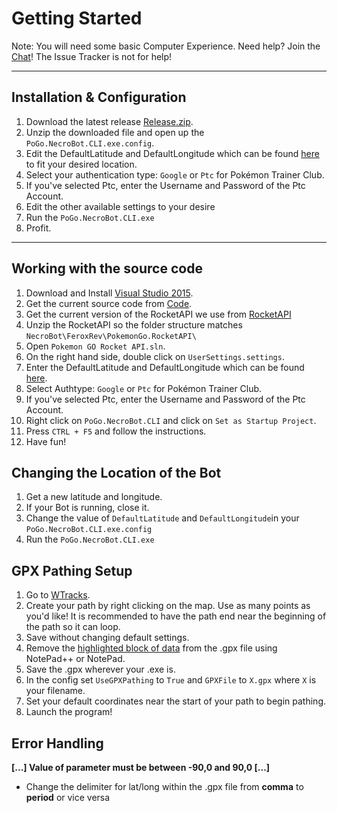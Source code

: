 # Getting Started
Note: You will need some basic Computer Experience.
Need help? Join the [Chat](https://github.com/NecronomiconCoding/NecroBot/wiki/Chat-&-Rules#chatting-using-discord)! The Issue Tracker is not for help!

***
## Installation & Configuration
1. Download the latest release [Release.zip](https://github.com/NecronomiconCoding/NecroBot/releases).
2. Unzip the downloaded file and open up the `PoGo.NecroBot.CLI.exe.config`.
3. Edit the DefaultLatitude and DefaultLongitude which can be found [here](http://mondeca.com/index.php/en/any-place-en) to fit your desired location.
4. Select your authentication type: `Google` or `Ptc` for Pokémon Trainer Club.
5. If you've selected Ptc, enter the Username and Password of the Ptc Account.
6. Edit the other available settings to your desire
7. Run the `PoGo.NecroBot.CLI.exe`
8. Profit.

***
## Working with the source code
1. Download and Install [Visual Studio 2015](https://go.microsoft.com/fwlink/?LinkId=691979&clcid=0x409).
2. Get the current source code from [Code](https://github.com/NecronomiconCoding/NecroBot/archive/master.zip).
3. Get the current version of the RocketAPI we use from [RocketAPI](https://github.com/FeroxRev/Pokemon-Go-Rocket-API/archive/master.zip)
4. Unzip the RocketAPI so the folder structure matches `NecroBot\FeroxRev\PokemonGo.RocketAPI\`
5. Open `Pokemon GO Rocket API.sln`.
6. On the right hand side, double click on `UserSettings.settings`.
7. Enter the DefaultLatitude and DefaultLongitude which can be found [here](http://mondeca.com/index.php/en/any-place-en).
8. Select Authtype: `Google` or `Ptc` for Pokémon Trainer Club.
9. If you've selected Ptc, enter the Username and Password of the Ptc Account.
10. Right click on `PoGo.NecroBot.CLI` and click on `Set as Startup Project`.
11. Press `CTRL + F5` and follow the instructions.
12. Have fun!

## Changing the Location of the Bot
1. Get a new latitude and longitude.
2. If your Bot is running, close it.
3. Change the value of `DefaultLatitude` and `DefaultLongitude`in your `PoGo.NecroBot.CLI.exe.config`
4. Run the `PoGo.NecroBot.CLI.exe`

## GPX Pathing Setup
1. Go to [WTracks](https://wtracks.appspot.com/).
2. Create your path by right clicking on the map. Use as many points as you'd like! It is recommended to have the path end near the beginning of the path so it can loop.
3. Save without changing default settings.
4. Remove the [highlighted block of data](http://i.imgur.com/Px6Ba22.png) from the .gpx file using NotePad++ or NotePad.
5. Save the .gpx wherever your .exe is.
6. In the config set `UseGPXPathing` to `True` and `GPXFile` to `X.gpx` where `X` is your filename.
7. Set your default coordinates near the start of your path to begin pathing.
8. Launch the program!

## Error Handling
**[...] Value of parameter must be between -90,0 and 90,0 [...]**
* Change the delimiter for lat/long within the .gpx file from **comma** to **period** or vice versa